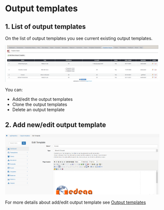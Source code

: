 # Output templates

## 1. List of output templates

On the list of output templates you see current existing output templates.

![List of output templates](../../.gitbook/assets/en_admin_outtemplates.png)

You can:

* Add/edit the output templates
* Clone the output templates
* Delete an output template

## 2. Add new/edit output template

![Creation of new output template](../../.gitbook/assets/en_templates_out_1.png)

For more details about add/edit output template see [Output templates](../the-user-side/templates.md)
